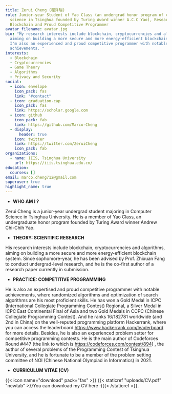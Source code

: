 ```yaml
---
title: Zerui Cheng (程泽瑞)
role: Junior-year Student of Yao Class (an undergrad honor program of computer
  science in Tsinghua founded by Turing Award winner A.C.C Yao), Researcher in
  Blockchain and Proud Competitive Programmer
avatar_filename: avatar.jpg
bio: "My research interests include blockchain, cryptocurrencies and algorithms,
  aiming on building a more secure and more energy-efficient blockchain system.
  I'm also an experienced and proud competitive programmer with notable
  achievements. "
interests:
  - Blockchain
  - Cryptocurrencies
  - Game Theory
  - Algorithms
  - Privacy and Security
social:
  - icon: envelope
    icon_pack: fas
    link: "#contact"
  - icon: graduation-cap
    icon_pack: fas
    link: https://scholar.google.com
  - icon: github
    icon_pack: fab
    link: https://github.com/Marco-Cheng
  - display:
      header: true
    icon: twitter
    link: https://twitter.com/ZeruiCheng
    icon_pack: fab
organizations:
  - name: IIIS, Tsinghua University
    url: https://iiis.tsinghua.edu.cn/
education:
  courses: []
email: marco.cheng712@gmail.com
superuser: true
highlight_name: true
---
```

* **WHO AM I ?**

Zerui Cheng is a junior-year undergrad student majoring in Computer Science in Tsinghua University. He is a member of Yao Class, an undergraduate honor program founded by Turing Award winner Andrew Chi-Chih Yao. 



* **THEORY: SCIENTIFIC RESEARCH**

His research interests include blockchain, cryptocurrencies and algorithms, aiming on building a more secure and more energy-efficient blockchain system. Since sophomore-year, he has been advised by Prof. Zhixuan Fang to conduct undergrad-level research, and he is the co-first author of a research paper currently in submission.



* **PRACTICE: COMPETITIVE PROGRAMMING**

He is also an expertised and proud competitive programmer with notable achievements, where randomized algorithms and optimization of search algorithms are his most proficient skills.  He has won a Gold Medal in ICPC (International Collegiate Programming Contest) Regional, a Silver Medal in ICPC East Continental Final of Asia and two Gold Medals in CCPC (Chinese Collegiate Programming Contest).  And he ranks 16/182781 worldwide (and 2nd in China) on the well-reputed programming platform Hackerrank, where you can access the leaderboard <https://www.hackerrank.com/leaderboard> for more details. Besides, he is also an experienced problem setter for competitive programming contests. He is the main author of Codeforces Round #447 (the link to which is <https://codeforces.com/contest/894>) , the author of several problems of the Programming Contest of Tsinghua University, and he is fortunate to be a member of the problem setting committee of NOI (Chinese National Olympiad in Informatics) in 2021. 



* **CURRICULUM VITAE (CV)**

{{< icon name="download" pack="fas" >}}  {{< staticref "uploads/CV.pdf" "newtab" >}}You can download my CV here :){{< /staticref >}}.